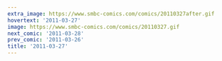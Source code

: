 ```yaml
---
extra_image: https://www.smbc-comics.com/comics/20110327after.gif
hovertext: '2011-03-27'
image: https://www.smbc-comics.com/comics/20110327.gif
next_comic: '2011-03-28'
prev_comic: '2011-03-26'
title: '2011-03-27'
---
```


